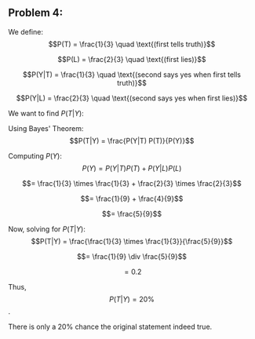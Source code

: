 ## Problem 4:

We define:
$$P(T) = \frac{1}{3} \quad \text{(first tells truth)}$$

$$P(L) = \frac{2}{3} \quad \text{(first lies)}$$

$$P(Y|T) = \frac{1}{3} \quad \text{(second says yes when first tells truth)}$$

$$P(Y|L) = \frac{2}{3} \quad \text{(second says yes when first lies)}$$

We want to find $P(T|Y)$:

Using Bayes' Theorem:
$$P(T|Y) = \frac{P(Y|T) P(T)}{P(Y)}$$

Computing $P(Y)$:
$$P(Y) = P(Y|T) P(T) + P(Y|L) P(L)$$

$$= \frac{1}{3} \times \frac{1}{3} + \frac{2}{3} \times \frac{2}{3}$$

$$= \frac{1}{9} + \frac{4}{9}$$

$$= \frac{5}{9}$$

Now, solving for $P(T|Y)$:
$$P(T|Y) = \frac{\frac{1}{3} \times \frac{1}{3}}{\frac{5}{9}}$$

$$= \frac{1}{9} \div \frac{5}{9}$$

$$= 0.2$$

Thus, $$ P(T|Y) = 20\% $$.

There is only a $20\%$ chance the original statement indeed true. 